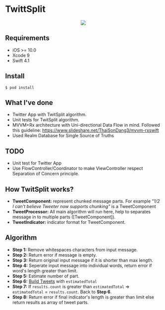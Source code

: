 # TwittSplit
<p align="center"> 
<img src="https://media.giphy.com/media/lkHqV0rCS2TFLecymT/giphy.gif">
</p>

## Requirements
- iOS >= 10.0
- Xcode 9
- Swift 4.1

## Install 
```
$ pod install
```

## What I've done
+ Twitter App with TwitSplit algorithm.
+ Unit tests for TwitSplit algorithm.
+ MVVM+Rx architecture with Uni-directional Data Flow in mind. Followed this guideline: https://www.slideshare.net/ThaiSonDang3/mvvm-rxswift
+ Used Realm Database for Single Source of Truths

## TODO
+ Unit test for Twitter App
+ Use FlowController/Coordinator to make ViewController respect Separation of Concern principle.

## How TwitSplit works?

+ **TweetComponent:** represent chunked message parts. For example *"1/2 I can't believe Tweeter now supports chunking"* is a TweetComponent
+ **TweetProcessor:** All main algorithm will run here, help to separates message in to multiple parts ([TweetComponent]).
+ **TweetIndicator:** indicator format for TweetComponent.

## Algorithm

  - **Step 1:** Remove whitespaces characters from input message.
  - **Step 2:** Return error if message is empty.
  - **Step 3:** Return original input message if it is shorter than max length.
  - **Step 4:** Seperate input message into individual words, return error if word's length greater than limit.
  - **Step 5:** Estimate number of part.
  - **Step 6:** [Build Tweets]() with `estimatedTotal` 
  - **Step 7:** If `results.count` is greater than `estimatedTotal` => `estimatedTotal` = `results.count`. Back to **Step 6**.
  - **Step 8:** Return error if final indicator's length is greater than limit else return results as array of tweet parts. 